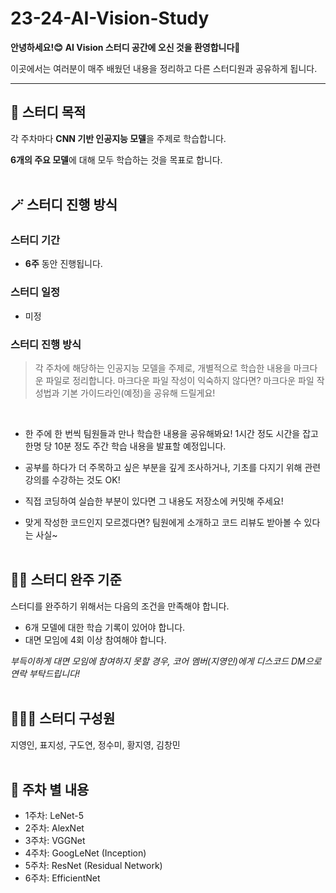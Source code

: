 # 23-24-AI-Vision-Study

**안녕하세요!😊** __AI Vision 스터디 공간에 오신 것을 환영합니다🎉__

이곳에서는 여러분이 매주 배웠던 내용을 정리하고 다른 스터디원과 공유하게 됩니다.

---

## 🎯 스터디 목적

각 주차마다 **CNN 기반 인공지능 모델**을 주제로 학습합니다.

**6개의 주요 모델**에 대해 모두 학습하는 것을 목표로 합니다.
</br></br>

## 🪄 스터디 진행 방식

### 스터디 기간
- **6주** 동안 진행됩니다.

### 스터디 일정
- 미정

### 스터디 진행 방식

> 각 주차에 해당하는 인공지능 모델을 주제로,
> 개별적으로 학습한 내용을 마크다운 파일로 정리합니다.
> 마크다운 파일 작성이 익숙하지 않다면?
> 마크다운 파일 작성법과 기본 가이드라인(예정)을 공유해 드릴게요!    

</br>

* 한 주에 한 번씩 팀원들과 만나 학습한 내용을 공유해봐요! 1시간 정도 시간을 잡고 한명 당 10분 정도 주간 학습 내용을 발표할 예정입니다.

* 공부를 하다가 더 주목하고 싶은 부분을 깊게 조사하거나, 기초를 다지기 위해 관련 강의를 수강하는 것도 OK!

* 직접 코딩하여 실습한 부분이 있다면 그 내용도 저장소에 커밋해 주세요!

* 맞게 작성한 코드인지 모르겠다면? 팀원에게 소개하고 코드 리뷰도 받아볼 수 있다는 사실~
</br></br>

## 🏃‍♂️ 스터디 완주 기준

스터디를 완주하기 위해서는 다음의 조건을 만족해야 합니다.
* 6개 모델에 대한 학습 기록이 있어야 합니다.
* 대면 모임에 4회 이상 참여해야 합니다.

_부득이하게 대면 모임에 참여하지 못할 경우, 코어 멤버(지영인)에게 디스코드 DM으로 연락 부탁드립니다!_
</br></br>

## 🧑‍🤝‍🧑 스터디 구성원

지영인, 표지성, 구도연, 정수미, 황지영, 김창민
</br></br>

## 🌳 주차 별 내용

- 1주차: LeNet-5
- 2주차: AlexNet
- 3주차: VGGNet
- 4주차: GoogLeNet (Inception)
- 5주차: ResNet (Residual Network)
- 6주차: EfficientNet
